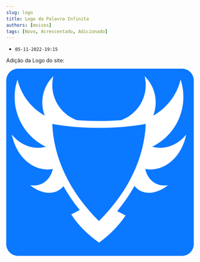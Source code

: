 ```yaml
---
slug: logo
title: Logo da Palavra Infinita
authors: [moises]
tags: [Novo, Acrescentado, Adicionado]
---
```


* `05-11-2022-19:15`

Adição da Logo do site:

![Docusaurus Plushie](./docusaurus-plushie-banner.jpeg)